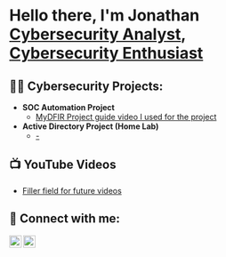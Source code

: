 <h1>Hello there, I'm Jonathan <br/><a href="https://github.com/Relguntan">Cybersecurity Analyst</a>, <a href="https://www.linkedin.com/in/jonathan-xiong/">Cybersecurity Enthusiast</a> </h1>

<h2>👨‍💻 Cybersecurity Projects:</h2>

- <b>SOC Automation Project</b>
  - [MyDFIR Project guide video I used for the project](https://www.youtube.com/watch?v=Lb_ukgtYK_U&list=PLG6KGSNK4PuBWmX9NykU0wnWamjxdKhDJ&index=5)
- <b>Active Directory Project (Home Lab) </b>
  - [ - ](https://www.youtube.com/watch?v=5OessbOgyEo&list=PLG6KGSNK4PuBWmX9NykU0wnWamjxdKhDJ&index=13)

<h2>📺 YouTube Videos</h2>

- [Filler field for future videos](https://www.youtube.com/watch?v=xvFZjo5PgG0)

<h2> 🤳 Connect with me:</h2>

[<img align="left" alt="JoshMadakor | LinkedIn" width="22px" src="https://cdn.jsdelivr.net/npm/simple-icons@v3/icons/linkedin.svg" />][linkedin]
[<img align="left" alt="JoshMadakor | Instagram" width="22px" src="https://cdn.jsdelivr.net/npm/simple-icons@v3/icons/instagram.svg" />][instagram]

[instagram]: https://www.instagram.com/joshmadakor/
[linkedin]: [https://www.linkedin.com/in/jonathan-xiong/]

<!--
**joshmadakor1/joshmadakor1** is a ✨ _special_ ✨ repository because its `README.md` (this file) appears on your GitHub profile.

Here are some ideas to get you started:

- 🔭 I’m currently working on ...
- 🌱 I’m currently learning ...
- 👯 I’m looking to collaborate on ...
- 🤔 I’m looking for help with ...
- 💬 Ask me about ...
- 📫 How to reach me: ...
- 😄 Pronouns: ...
- ⚡ Fun fact: ...
-->

